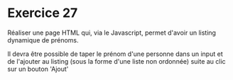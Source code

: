 # Exercice 27

Réaliser une page HTML qui, via le Javascript, permet d'avoir un listing dynamique de prénoms. 

Il devra être possible de taper le prénom d'une personne dans un input et de l'ajouter au listing (sous la forme d'une liste non ordonnée) suite au clic sur un bouton 'Ajout'